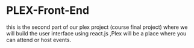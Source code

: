 # PLEX-Front-End
 this is the second part of our plex  project (course final project) where we will build the user interface using react.js
,Plex will be a place where you can attend or host events.
